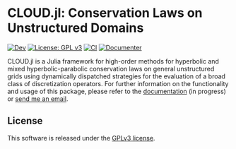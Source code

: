 # CLOUD.jl: Conservation Laws on Unstructured Domains

[![Dev](https://img.shields.io/badge/docs-dev-blue.svg)](https://tjbmontoya.com/CLOUD.jl/dev/) [![License: GPL v3](https://img.shields.io/badge/License-GPLv3-blue.svg)](https://www.gnu.org/licenses/gpl-3.0)
[![CI](https://github.com/tristanmontoya/CLOUD.jl/actions/workflows/ci.yml/badge.svg)](https://github.com/tristanmontoya/CLOUD.jl/actions/workflows/ci.yml) [![Documenter](https://github.com/tristanmontoya/CLOUD.jl/actions/workflows/documenter.yml/badge.svg)](https://github.com/tristanmontoya/CLOUD.jl/actions/workflows/documenter.yml) 

CLOUD.jl is a Julia framework for high-order methods for hyperbolic and mixed hyperbolic-parabolic conservation laws on general unstructured grids using dynamically dispatched strategies for the evaluation of a broad class of discretization operators. For further information on the functionality and usage of this package, please refer to the [documentation](https://tjbmontoya.com/CLOUD.jl/dev/) (in progress) or [send me an email](mailto:tristan.montoya@mail.utoronto.ca).

## License

This software is released under the [GPLv3 license](https://www.gnu.org/licenses/gpl-3.0.en.html).